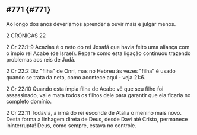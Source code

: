 ## #771 {#771}

Ao longo dos anos deveríamos aprender a ouvir mais e julgar menos.

2 CRÔNICAS 22

2 Cr 22:1-9 Acazias é o neto do rei Josafá que havia feito uma aliança com o ímpio rei Acabe (de Israel). Repare como esta ligação continuou trazendo problemas aos reis de Judá.

2 Cr 22:2 Diz &quot;filha&quot; de Onri, mas no Hebreu às vezes &quot;filha&quot; é usado quando se trata da neta, como acontece aqui - veja 21:6.

2 Cr 22:10 Quando esta ímpia filha de Acabe vê que seu filho foi assassinado, vai e mata todos os filhos dele para garantir que ela ficaria no completo domínio.

2 Cr 22:11 Todavia, a irmã do rei esconde de Atalia o menino mais novo. Desta forma a linhagem direta de Deus, desde Davi até Cristo, permanece ininterrupta! Deus, como sempre, estava no controle.